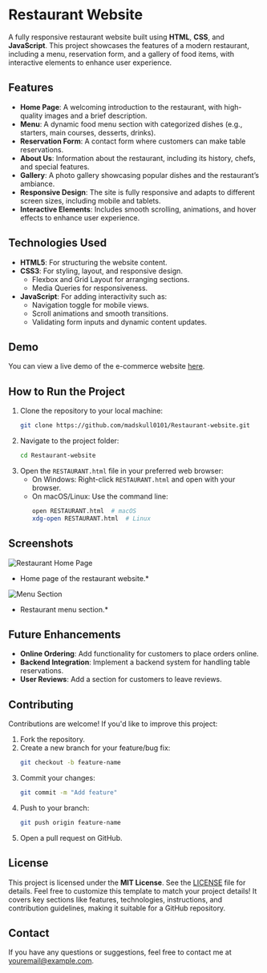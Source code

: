 

# Restaurant Website

A fully responsive restaurant website built using **HTML**, **CSS**, and **JavaScript**. This project showcases the features of a modern restaurant, including a menu, reservation form, and a gallery of food items, with interactive elements to enhance user experience.

## Features
- **Home Page**: A welcoming introduction to the restaurant, with high-quality images and a brief description.
- **Menu**: A dynamic food menu section with categorized dishes (e.g., starters, main courses, desserts, drinks).
- **Reservation Form**: A contact form where customers can make table reservations.
- **About Us**: Information about the restaurant, including its history, chefs, and special features.
- **Gallery**: A photo gallery showcasing popular dishes and the restaurant’s ambiance.
- **Responsive Design**: The site is fully responsive and adapts to different screen sizes, including mobile and tablets.
- **Interactive Elements**: Includes smooth scrolling, animations, and hover effects to enhance user experience.

## Technologies Used
- **HTML5**: For structuring the website content.
- **CSS3**: For styling, layout, and responsive design.
  - Flexbox and Grid Layout for arranging sections.
  - Media Queries for responsiveness.
- **JavaScript**: For adding interactivity such as:
  - Navigation toggle for mobile views.
  - Scroll animations and smooth transitions.
  - Validating form inputs and dynamic content updates.

## Demo
You can view a live demo of the e-commerce website [here](http://127.0.0.1:5500/RESTAURANT.html).


## How to Run the Project
1. Clone the repository to your local machine:
   ```bash
   git clone https://github.com/madskull0101/Restaurant-website.git
   ```
2. Navigate to the project folder:
   ```bash
   cd Restaurant-website
   ```
3. Open the `RESTAURANT.html` file in your preferred web browser:
   - On Windows: Right-click `RESTAURANT.html` and open with your browser.
   - On macOS/Linux: Use the command line:
     ```bash
     open RESTAURANT.html  # macOS
     xdg-open RESTAURANT.html  # Linux
     ```

## Screenshots
![Restaurant Home Page](https://github.com/user-attachments/assets/1717aa32-94b2-4e69-a435-139c323cbdb2)
* Home page of the restaurant website.*

![Menu Section](https://github.com/user-attachments/assets/e4a29fc2-e2ce-41b6-b1af-a0390b2b159e)
* Restaurant menu section.*

## Future Enhancements
- **Online Ordering**: Add functionality for customers to place orders online.
- **Backend Integration**: Implement a backend system for handling table reservations.
- **User Reviews**: Add a section for customers to leave reviews.

## Contributing
Contributions are welcome! If you'd like to improve this project:
1. Fork the repository.
2. Create a new branch for your feature/bug fix:
   ```bash
   git checkout -b feature-name
   ```
3. Commit your changes:
   ```bash
   git commit -m "Add feature"
   ```
4. Push to your branch:
   ```bash
   git push origin feature-name
   ```
5. Open a pull request on GitHub.

## License
This project is licensed under the **MIT License**. See the [LICENSE](LICENSE) file for details.
Feel free to customize this template to match your project details! It covers key sections like features, technologies, instructions, and contribution guidelines, making it suitable for a GitHub repository.
## Contact

If you have any questions or suggestions, feel free to contact me at [youremail@example.com](jhaa78144@gmail.com).

